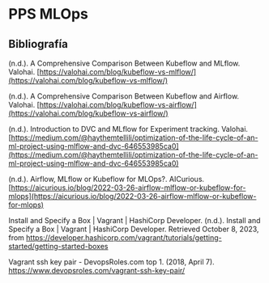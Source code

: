 # PPS MLOps

## Bibliografía

(n.d.). A Comprehensive Comparison Between Kubeflow and MLflow. Valohai. [https://valohai.com/blog/kubeflow-vs-mlflow/](https://valohai.com/blog/kubeflow-vs-mlflow/)

(n.d.). A Comprehensive Comparison Between Kubeflow and Airflow. Valohai. [https://valohai.com/blog/kubeflow-vs-airflow/](https://valohai.com/blog/kubeflow-vs-airflow/)

(n.d.). Introduction to DVC and MLflow for Experiment tracking. Valohai. [https://medium.com/@haythemtellili/optimization-of-the-life-cycle-of-an-ml-project-using-mlflow-and-dvc-646553985ca0](https://medium.com/@haythemtellili/optimization-of-the-life-cycle-of-an-ml-project-using-mlflow-and-dvc-646553985ca0)

(n.d.). Airflow, MLflow or Kubeflow for MLOps?. AICurious.[https://aicurious.io/blog/2022-03-26-airflow-mlflow-or-kubeflow-for-mlops](https://aicurious.io/blog/2022-03-26-airflow-mlflow-or-kubeflow-for-mlops)


Install and Specify a Box | Vagrant | HashiCorp Developer. (n.d.). Install and Specify a Box | Vagrant | HashiCorp Developer. Retrieved October 8, 2023, from https://developer.hashicorp.com/vagrant/tutorials/getting-started/getting-started-boxes

Vagrant ssh key pair - DevopsRoles.com top 1. (2018, April 7). https://www.devopsroles.com/vagrant-ssh-key-pair/

‌
